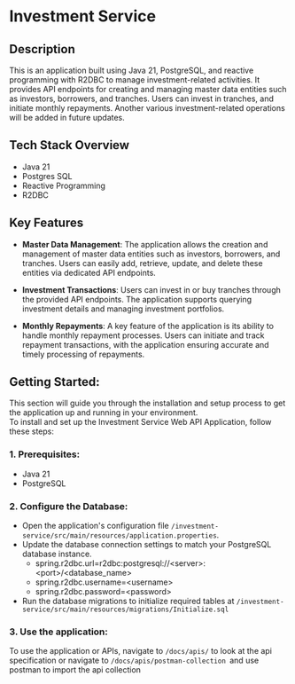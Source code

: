 # Investment Service

## Description
This is an application built using Java 21, PostgreSQL, and reactive programming with R2DBC to manage investment-related activities. 
It provides API endpoints for creating and managing master data entities such as investors, borrowers, and tranches. Users can invest in tranches, and initiate monthly repayments.
Another various investment-related operations will be added in future updates.


## Tech Stack Overview
- Java 21
- Postgres SQL
- Reactive Programming
- R2DBC

## Key Features
- <b>Master Data Management</b>: The application allows the creation and management of master data entities such as investors, borrowers, and tranches. Users can easily add, retrieve, update, and delete these entities via dedicated API endpoints.

- <b>Investment Transactions</b>: Users can invest in or buy tranches through the provided API endpoints. The application supports  querying investment details and managing investment portfolios.

- <b>Monthly Repayments</b>: A key feature of the application is its ability to handle monthly repayment processes. Users can initiate and track repayment transactions, with the application ensuring accurate and timely processing of repayments.
 
## Getting Started:

This section will guide you through the installation and setup process to get the application up and running in your environment.
<br>To install and set up the Investment Service Web API Application, follow these steps:

### 1. Prerequisites:
- Java 21
- PostgreSQL

### 2. Configure the Database:

- Open the application's configuration file `/investment-service/src/main/resources/application.properties`.
- Update the database connection settings to match your PostgreSQL database instance.
  - spring.r2dbc.url=r2dbc:postgresql://\<server>:\<port>/\<database_name>
  - spring.r2dbc.username=\<username>
  - spring.r2dbc.password=\<password>
- Run the database migrations to initialize required tables at `/investment-service/src/main/resources/migrations/Initialize.sql`
  
### 3. Use the application:
To use the application or APIs, navigate to `/docs/apis/` to look at the api specification or navigate to `/docs/apis/postman-collection `and use postman to import the api collection